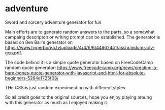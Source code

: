 # adventure
Sword and sorcery adventure generator for fun

Main efforts are to generate random answers to the parts, so a somewhat campaing descripton or writing prompt can be established.
The generator is based on Ben Ball's generator on https://www.hyperborea.tv/uploads/4/4/6/6/44662451/asshrandom-adv-gen.pdf.

The code behind it is a simple quote generator based on FreeCodeCamp random quote generator: https://www.freecodecamp.org/news/creating-a-bare-bones-quote-generator-with-javascript-and-html-for-absolute-beginners-5264e1725f08/

THe CSS is just random experimenting with different styles.

So all credit goes to the original sources, hope you enjoy playing aroung with this generator as much as I enjoyed making it.

